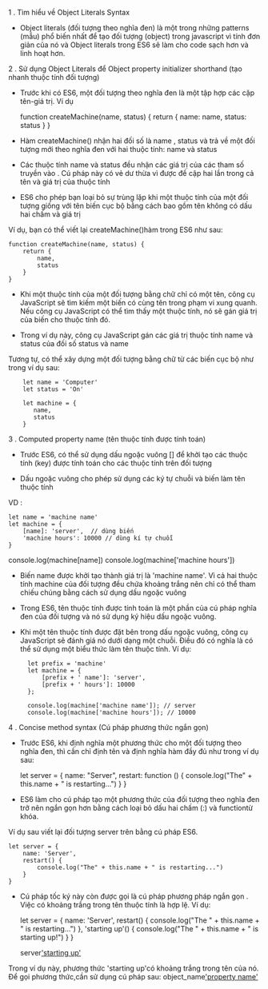 1 . Tìm hiểu về Object Literals Syntax

- Object literals (đối tượng theo nghĩa đen) là một trong những patterns (mẫu) phổ biến nhất để tạo đối tượng (object) trong javascript vì tính đơn giản của nó và Object literals trong ES6 sẽ làm cho code sạch hơn và linh hoạt hơn.

2 . Sử dụng Object Literals để Object property initializer shorthand (tạo nhanh thuộc tính đối tượng)

- Trước khi có ES6, một đối tượng theo nghĩa đen là một tập hợp các cặp tên-giá trị. Ví dụ

  function createMachine(name, status) {
    return {
        name: name,
        status: status
    }
  }

- Hàm createMachine() nhận hai đối số là name , status và trả về một đối tượng mới theo nghĩa đen với hai thuộc tính: name và status

- Các thuộc tính name và status đều nhận các giá trị của các tham số truyền vào . Cú pháp này có vẻ dư thừa vì được đề cập hai lần trong cả tên và giá trị của thuộc tính

- ES6 cho phép bạn loại bỏ sự trùng lặp khi một thuộc tính của một đối tượng giống với tên biến cục bộ bằng cách bao gồm tên không có dấu hai chấm và giá trị

Ví dụ, bạn có thể viết lại createMachine()hàm trong ES6 như sau:

    function createMachine(name, status) {
        return {
            name,
            status
        }
    }

- Khi một thuộc tính của một đối tượng bằng chữ chỉ có một tên, công cụ JavaScript sẽ tìm kiếm một biến có cùng tên trong phạm vi xung quanh. Nếu công cụ JavaScript có thể tìm thấy một thuộc tính, nó sẽ gán giá trị của biến cho thuộc tính đó.

- Trong ví dụ này, công cụ JavaScript gán các giá trị thuộc tính name và status của đối số status và name

Tương tự, có thể xây dựng một đối tượng bằng chữ từ các biến cục bộ như trong ví dụ sau:

        let name = 'Computer'
        let status = 'On'

        let machine = {
           name,
           status
        }

3 . Computed property name (tên thuộc tính được tính toán)

- Trước ES6, có thể sử dụng dấu ngoặc vuông [] để khởi tạo các thuộc tính (key) được tính toán cho các thuộc tính trên đối tượng

- Dấu ngoặc vuông cho phép sử dụng các ký tự chuỗi và biến làm tên thuộc tính

VD :

    let name = 'machine name'
    let machine = {
        [name]: 'server',  // dùng biến
        'machine hours': 10000 // dùng kí tự chuỗi
    }

console.log(machine[name])
console.log(machine['machine hours'])

- Biến name được khởi tạo thành giá trị là 'machine name'. Vì cả hai thuộc tính machine của đối tượng đều chứa khoảng trắng nên chỉ có thể tham chiếu chúng bằng cách sử dụng dấu ngoặc vuông

* Trong ES6, tên thuộc tính được tính toán là một phần của cú pháp nghĩa đen của đối tượng và nó sử dụng ký hiệu dấu ngoặc vuông.

- Khi một tên thuộc tính được đặt bên trong dấu ngoặc vuông, công cụ JavaScript sẽ đánh giá nó dưới dạng một chuỗi. Điều đó có nghĩa là có thể sử dụng một biểu thức làm tên thuộc tính. Ví dụ:

        let prefix = 'machine'
        let machine = {
            [prefix + ' name']: 'server',
            [prefix + ' hours']: 10000
        };

        console.log(machine['machine name']); // server
        console.log(machine['machine hours']); // 10000

4 . Concise method syntax (Cú pháp phương thức ngắn gọn)

- Trước ES6, khi định nghĩa một phương thức cho một đối tượng theo nghĩa đen, thì cần chỉ định tên và định nghĩa hàm đầy đủ như trong ví dụ sau:

  let server = {
  name: "Server",
  restart: function () {
  console.log("The" + this.name + " is restarting...")
  }
  }

- ES6 làm cho cú pháp tạo một phương thức của đối tượng theo nghĩa đen trở nên ngắn gọn hơn bằng cách loại bỏ dấu hai chấm (:) và functiontừ khóa.

Ví dụ sau viết lại đối tượng server trên bằng cú pháp ES6.

    let server = {
        name: 'Server',
        restart() {
            console.log("The" + this.name + " is restarting...")
        }
    }

- Cú pháp tốc ký này còn được gọi là cú pháp phương pháp ngắn gọn . Việc có khoảng trắng trong tên thuộc tính là hợp lệ. Ví dụ:

  let server = {
  name: 'Server',
  restart() {
  console.log("The " + this.name + " is restarting...")
  },
  'starting up'() {
  console.log("The " + this.name + " is starting up!")
  }
  }

  server['starting up']()

Trong ví dụ này, phương thức 'starting up'có khoảng trắng trong tên của nó. Để gọi phương thức,cần sử dụng cú pháp sau: object_name['property name']()
